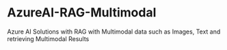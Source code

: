 # AzureAI-RAG-Multimodal
Azure AI Solutions with RAG with Multimodal data such as Images, Text and retrieving Multimodal Results
